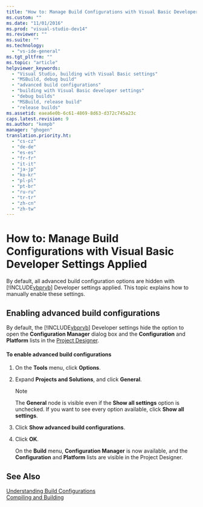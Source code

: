 ```yaml
---
title: "How to: Manage Build Configurations with Visual Basic Developer Settings Applied | Microsoft Docs"
ms.custom: ""
ms.date: "11/01/2016"
ms.prod: "visual-studio-dev14"
ms.reviewer: ""
ms.suite: ""
ms.technology: 
  - "vs-ide-general"
ms.tgt_pltfrm: ""
ms.topic: "article"
helpviewer_keywords: 
  - "Visual Studio, building with Visual Basic settings"
  - "MSBuild, debug build"
  - "advanced build configurations"
  - "building with Visual Basic developer settings"
  - "debug builds"
  - "MSBuild, release build"
  - "release builds"
ms.assetid: eaea6e0b-6c61-4869-8d63-d372c745a23c
caps.latest.revision: 9
ms.author: "kempb"
manager: "ghogen"
translation.priority.ht: 
  - "cs-cz"
  - "de-de"
  - "es-es"
  - "fr-fr"
  - "it-it"
  - "ja-jp"
  - "ko-kr"
  - "pl-pl"
  - "pt-br"
  - "ru-ru"
  - "tr-tr"
  - "zh-cn"
  - "zh-tw"
---
```

# How to: Manage Build Configurations with Visual Basic Developer Settings Applied
By default, all advanced build configuration options are hidden with [!INCLUDE[vbprvb](../code-quality/includes/vbprvb_md.md)] Developer settings applied. This topic explains how to manually enable these settings.  
  
## Enabling advanced build configurations  
 By default, the [!INCLUDE[vbprvb](../code-quality/includes/vbprvb_md.md)] Developer settings hide the option to open the **Configuration Manager** dialog box and the **Configuration** and **Platform** lists in the [Project Designer](http://msdn.microsoft.com/en-us/898dd854-c98d-430c-ba1b-a913ce3c73d7).  
  
#### To enable advanced build configurations  
  
1.  On the **Tools** menu, click **Options**.  
  
2.  Expand **Projects and Solutions**, and click **General**.  
  
    > [!NOTE]
    >  The **General** node is visible even if the **Show all settings** option is unchecked. If you want to see every option available, click **Show all settings**.  
  
3.  Click **Show advanced build configurations**.  
  
4.  Click **OK**.  
  
     On the **Build** menu, **Configuration Manager** is now available, and the **Configuration** and **Platform** lists are visible in the Project Designer.  
  
## See Also  
 [Understanding Build Configurations](../ide/understanding-build-configurations.md)   
 [Compiling and Building](../ide/compiling-and-building-in-visual-studio.md)